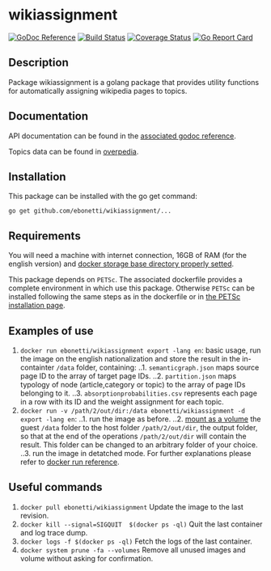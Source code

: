 wikiassignment
========

[![GoDoc Reference](https://godoc.org/github.com/ebonetti/wikiassignment?status.svg)](http://godoc.org/github.com/ebonetti/wikiassignment)
[![Build Status](https://travis-ci.org/ebonetti/wikiassignment.svg?branch=master)](https://travis-ci.org/ebonetti/wikiassignment)
[![Coverage Status](https://coveralls.io/repos/ebonetti/wikiassignment/badge.svg?branch=master)](https://coveralls.io/r/ebonetti/wikiassignment?branch=master)
[![Go Report Card](https://goreportcard.com/badge/github.com/ebonetti/wikiassignment)](https://goreportcard.com/report/github.com/ebonetti/wikiassignment)

Description
-----------

Package wikiassignment is a golang package that provides utility functions for automatically assigning wikipedia pages to topics. 

Documentation
-------------
API documentation can be found in the [associated godoc reference](https://godoc.org/github.com/ebonetti/wikiassignment).

Topics data can be found in [overpedia](https://github.com/ebonetti/overpedia/tree/master/nationalization/languages).

Installation
------------

This package can be installed with the go get command:

    go get github.com/ebonetti/wikiassignment/...

Requirements
-------------

You will need a machine with internet connection, 16GB of RAM (for the english version) and [docker storage base directory properly setted](https://forums.docker.com/t/how-do-i-change-the-docker-image-installation-directory/1169).

This package depends on `PETSc`. The associated dockerfile provides a complete environment in which use this package. Otherwise `PETSc` can be installed following the same steps as in the dockerfile or in [the PETSc installation page](https://www.mcs.anl.gov/petsc/documentation/installation.html).

Examples of use
-------------

1. `docker run ebonetti/wikiassignment export -lang en`: basic usage, run the image on the english nationalization and store the result in the in-containter `/data` folder, containing:
..1. `semanticgraph.json` maps source page ID to the array of target page IDs.
..2. `partition.json` maps typology of node (article,category or topic) to the array of page IDs belonging to it.
..3. `absorptionprobabilities.csv` represents each page in a row with its ID and the weight assignment for each topic.
2. `docker run -v /path/2/out/dir:/data ebonetti/wikiassignment -d export -lang en`:
..1. run the image as before.
..2. [mount as a volume](https://docs.docker.com/storage/volumes/) the guest `/data` folder to the host folder `/path/2/out/dir`, the output folder, so that at the end of the operations  `/path/2/out/dir` will contain the result. This folder can be changed to an arbitrary folder of your choice.
..3. run the image in detatched mode.
For further explanations please refer to [docker run reference](https://docs.docker.com/engine/reference/run).

Useful commands
-------------
1. `docker pull ebonetti/wikiassignment` Update the image to the last revision.
2. `docker kill --signal=SIGQUIT  $(docker ps -ql)` Quit the last container and log trace dump.
4. `docker logs -f $(docker ps -ql)` Fetch the logs of the last container.
5. `docker system prune -fa --volumes` Remove all unused images and volume without asking for confirmation.